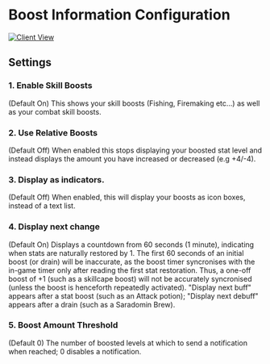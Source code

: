 # Boost Information Configuration

[![Client View](https://thumbs.gfycat.com/PotablePertinentCranefly-size_restricted.gif)](https://gfycat.com/PotablePertinentCranefly)

## Settings

### 1. Enable Skill Boosts

(Default On) This shows your skill boosts (Fishing, Firemaking etc...) as well as your combat skill boosts.

### 2. Use Relative Boosts

(Default Off) When enabled this stops displaying your boosted stat level and instead displays the amount you have increased or decreased (e.g +4/-4).

### 3. Display as indicators.

(Default Off) When enabled, this will display your boosts as icon boxes, instead of a text list.

### 4. Display next change

(Default On) Displays a countdown from 60 seconds (1 minute), indicating when stats are naturally restored by 1.  The first 60 seconds of an initial boost (or drain) will be inaccurate, as the boost timer syncronises with the in-game timer only after reading the first stat restoration. Thus, a one-off boost of +1 (such as a skillcape boost) will not be accurately syncronised (unless the boost is henceforth repeatedly activated).  "Display next buff" appears after a stat boost (such as an Attack potion); "Display next debuff" appears after a drain (such as a Saradomin Brew).

### 5. Boost Amount Threshold

(Default 0) The number of boosted levels at which to send a notification when reached; 0 disables a notification.